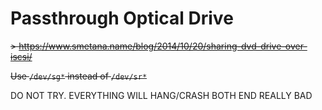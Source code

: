 # Passthrough Optical Drive
~~> https://www.smetana.name/blog/2014/10/20/sharing-dvd-drive-over-iscsi/~~

~~Use `/dev/sg*` instead of `/dev/sr*`~~

DO NOT TRY. EVERYTHING WILL HANG/CRASH BOTH END REALLY BAD

